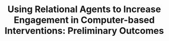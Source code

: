 ---
name: "Using Relational Agents To Increase Engagement"
title: "Using Relational Agents to Increase Engagement in Computer-based Interventions: Preliminary Outcomes"
project: null
event: "International Congress of Behavioral Medicine (abstract)"
authors:
- name: "Velicer, W."
- name: "Redding, C."
- name: "Blissmer, B."
- name: "Babbin, S."
- name: "Paiva, A."
- name: "Bickmore, T."
- name: "Johnson, J."
year: 2014
resources: null
external_url: null
draft: false 
headless: true
---